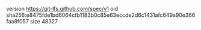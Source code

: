 version https://git-lfs.github.com/spec/v1
oid sha256:e8475fde1bd6064cfb1183b0c85e63eccde2d6c1431afc649a90e366faa8f057
size 48327
